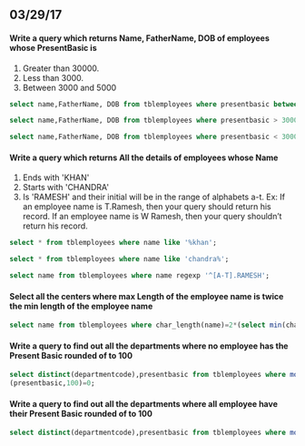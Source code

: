 ## 03/29/17

#### Write a query which returns Name, FatherName, DOB of employees whose PresentBasic is 
1. Greater than 30000.
1. Less than 3000.
1. Between 3000 and 5000

```sql
select name,FatherName, DOB from tblemployees where presentbasic between 3000 and 5000;
```
```sql
select name,FatherName, DOB from tblemployees where presentbasic > 3000;
```
```sql
select name,FatherName, DOB from tblemployees where presentbasic < 3000;
```

#### Write a query which returns All the details of employees whose Name 
1. Ends with 'KHAN'
2. Starts with 'CHANDRA'
3. Is 'RAMESH' and their initial will be in the range of alphabets a-t. Ex: If an employee name is T.Ramesh, then your query should return his record. If an employee name is W Ramesh, then your query shouldn’t return his record.

```sql
select * from tblemployees where name like '%khan';
```
```sql
select * from tblemployees where name like 'chandra%';
```
```sql
select name from tblemployees where name regexp '^[A-T].RAMESH';
``` 

#### Select all the centers where max Length of the employee name is twice the min length of the employee name

```sql
select name from tblemployees where char_length(name)=2*(select min(char_length(name)) from tblemployees);
```

#### Write a query to find out all the departments where no employee has the Present Basic rounded of to 100

```sql
select distinct(departmentcode),presentbasic from tblemployees where mod
(presentbasic,100)=0;
```

#### Write a query to find out all the departments where all employee have their Present Basic rounded of to 100

```sql
select distinct(departmentcode),presentbasic from tblemployees where mod(presentbasic,100)!=0;
```
